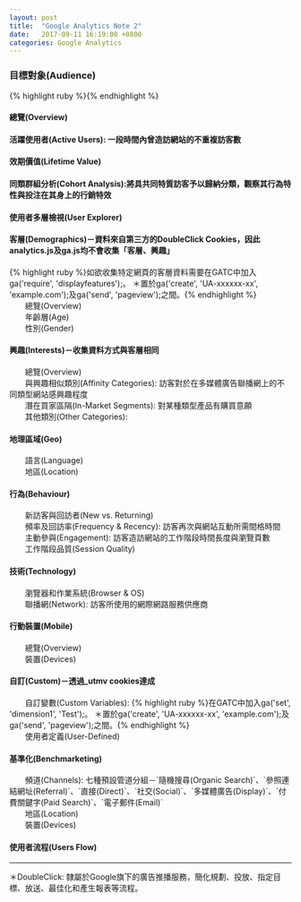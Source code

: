 ```yaml
---
layout: post
title:  "Google Analytics Note 2"
date:   2017-09-11 16:19:00 +0800
categories: Google Analytics
---
```

<h3>目標對象(Audience)</h3>
{% highlight ruby %}{% endhighlight %}
<h4>總覽(Overview)</h4>
<h4>活躍使用者(Active Users): 一段時間內曾造訪網站的不重複訪客數</h4>
<h4>效期價值(Lifetime Value)</h4>
<h4>同類群組分析(Cohort Analysis):將具共同特質訪客予以歸納分類，觀察其行為特性與投注在其身上的行銷特效</h4>
<h4>使用者多層檢視(User Explorer)</h4>
<h4>客層(Demographics)－資料來自第三方的DoubleClick Cookies，因此analytics.js及ga.js均不會收集「客層、興趣」</h4>
{% highlight ruby %}如欲收集特定網頁的客層資料需要在GATC中加入ga('require', 'displayfeatures');。
＊置於ga('create', 'UA-xxxxxx-xx', 'example.com');及ga('send', 'pageview');之間。{% endhighlight %}<br>
　　總覽(Overview)<br>
　　年齡層(Age)<br>
　　性別(Gender)<br>
<h4>興趣(Interests)－收集資料方式與客層相同</h4>
　　總覽(Overview)<br>
　　與興趣相似類別(Affinity Categories): 訪客對於在多媒體廣告聯播網上的不同類型網站感興趣程度<br>
　　潛在買家區隔(In-Market Segments): 對某種類型產品有購買意願<br>
　　其他類別(Other Categories): <br>
<h4>地理區域(Geo)</h4>
　　語言(Language)<br>
　　地區(Location)<br>
<h4>行為(Behaviour)</h4>
　　新訪客與回訪者(New vs. Returning)<br>
　　頻率及回訪率(Frequency & Recency): 訪客再次與網站互動所需間格時間<br>
　　主動參與(Engagement): 訪客造訪網站的工作階段時間長度與瀏覽頁數<br>
　　工作階段品質(Session Quality)<br>
<h4>技術(Technology)</h4>
　　瀏覽器和作業系統(Browser & OS)<br>
　　聯播網(Network): 訪客所使用的網際網路服務供應商<br>
<h4>行動裝置(Mobile)</h4>
　　總覽(Overview)<br>
　　裝置(Devices)<br>
<h4>自訂(Custom)－透過_utmv cookies達成</h4>
　　自訂變數(Custom Variables): 
{% highlight ruby %}在GATC中加入ga('set', 'dimension1', 'Test');。
＊置於ga('create', 'UA-xxxxxx-xx', 'example.com');及ga('send', 'pageview');之間。{% endhighlight %}<br>
　　使用者定義(User-Defined)<br>
<h4>基準化(Benchmarketing)</h4>
　　頻道(Channels): 七種預設管道分組－`隨機搜尋(Organic Search)`、`參照連結網址(Referral)`、`直接(Direct)`、`社交(Social)`、`多媒體廣告(Display)`、`付費關鍵字(Paid Search)`、`電子郵件(Email)`<br>
　　地區(Location)<br>
　　裝置(Devices)<br>
<h4>使用者流程(Users Flow)</h4>


- - -

＊DoubleClick: 隸屬於Google旗下的廣告推播服務，簡化規劃、投放、指定目標、放送、最佳化和產生報表等流程。<br>


